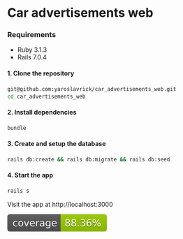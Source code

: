 # Car advertisements web

### Requirements

- Ruby 3.1.3
- Rails 7.0.4

#### 1. Clone the repository

```zsh
git@github.com:yaroslavrick/car_advertisements_web.git
cd car_advertisements_web
```

#### 2. Install dependencies

```zsh
bundle
```

#### 3. Create and setup the database

```zsh
rails db:create && rails db:migrate && rails db:seed
```

#### 4. Start the app

```zsh
rails s
```

Visit the app at http://localhost:3000

[![Coverage](badge.svg)](https://github.com/yaroslavrick/car_advertisements_web)
